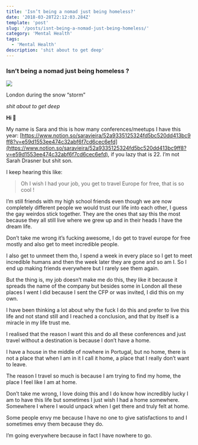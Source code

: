 ```yaml
---
title: 'Isn’t being a nomad just being homeless?'
date: '2018-03-28T22:12:03.284Z'
template: 'post'
slug: '/posts/isnt-being-a-nomad-just-being-homeless/'
category: 'Mental Health'
tags:
  - 'Mental Health'
description: 'shit about to get deep'
---
```


### Isn’t being a nomad just being homeless ?

![](https://cdn-images-1.medium.com/max/2560/1*hpbfO5XlBHfmNWTVjZq5OA.jpeg)

London during the snow “storm”

_shit about to get deep_

**Hi 👋**

My name is Sara and this is how many conferences/meetups I have this year: [https://www.notion.so/saravieira/52a9335125324fd5bc520dd413bc9ff8?v=e59d1553ee474c32abf6f7cd6cec6efd](https://www.notion.so/saravieira/52a9335125324fd5bc520dd413bc9ff8?v=e59d1553ee474c32abf6f7cd6cec6efd), if you lazy that is 22. I’m not Sarah Drasner but shit son.

I keep hearing this like:

> Oh I wish I had your job, you get to travel Europe for free, that is so cool !

I’m still friends with my high school friends even though we are now completely different people we would trust our life into each other, I guess the gay weirdos stick together. They are the ones that say this the most because they all still live where we grew up and in their heads I have the dream life.

Don’t take me wrong it’s fucking awesome, I do get to travel europe for free mostly and also get to meet incredible people.

I also get to unmeet them tho, I spend a week in every place so I get to meet incredible humans and then the week later they are gone and so am I. So I end up making friends everywhere but I rarely see them again.

But the thing is, my job doesn’t make me do this, they like it because it spreads the name of the company but besides some in London all these places I went I did because I sent the CFP or was invited, I did this on my own.

I have been thinking a lot about why the fuck I do this and prefer to live this life and not stand still and I reached a conclusion, and that by itself is a miracle in my life trust me.

I realised that the reason I want this and do all these conferences and just travel without a destination is because I don’t have a home.

I have a house in the middle of nowhere in Portugal, but no home, there is not a place that when I am in it I call it home, a place that I really don’t want to leave.

The reason I travel so much is because I am trying to find my home, the place I feel like I am at home.

Don’t take me wrong, I love doing this and I do know how incredibly lucky I am to have this life but sometimes I just wish I had a home somewhere. Somewhere I where I would unpack when I get there and truly felt at home.

Some people envy me because I have no one to give satisfactions to and I sometimes envy them because they do.

I’m going everywhere because in fact I have nowhere to go.
